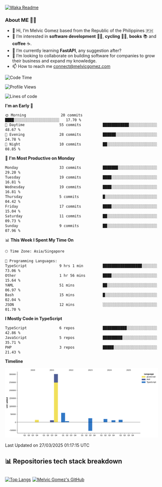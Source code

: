 [![Waka Readme](https://github.com/melvicgomez/melvicgomez/actions/workflows/main.yml/badge.svg)](https://github.com/melvicgomez/melvicgomez/actions/workflows/main.yml)

### **About ME 🚴🏻** 
- 👋 Hi, I’m Melvic Gomez based from the Republic of the Philippines 🇵🇭
- 👀 I’m interested in **software development** 👨‍💻, **cycling** 🚴‍♂️, **books** 📚 and **coffee** ☕. 
- 🌱 I’m currently learning **FastAPI**, any suggestion after?
- 💞️ I’m looking to collaborate on building software for companies to grow their business and expand my knowledge.
- 📫 How to reach me <connect@melvicgomez.com>
 
<!--START_SECTION:waka-->
![Code Time](http://img.shields.io/badge/Code%20Time-3%2C753%20hrs%2038%20mins-blue)

![Profile Views](http://img.shields.io/badge/Profile%20Views-1-blue)

![Lines of code](https://img.shields.io/badge/From%20Hello%20World%20I%27ve%20Written-459.4%20thousand%20lines%20of%20code-blue)

**I'm an Early 🐤** 

```text
🌞 Morning                20 commits          ████░░░░░░░░░░░░░░░░░░░░░   17.70 % 
🌆 Daytime                55 commits          ████████████░░░░░░░░░░░░░   48.67 % 
🌃 Evening                28 commits          ██████░░░░░░░░░░░░░░░░░░░   24.78 % 
🌙 Night                  10 commits          ██░░░░░░░░░░░░░░░░░░░░░░░   08.85 % 
```
📅 **I'm Most Productive on Monday** 

```text
Monday                   33 commits          ███████░░░░░░░░░░░░░░░░░░   29.20 % 
Tuesday                  19 commits          ████░░░░░░░░░░░░░░░░░░░░░   16.81 % 
Wednesday                19 commits          ████░░░░░░░░░░░░░░░░░░░░░   16.81 % 
Thursday                 5 commits           █░░░░░░░░░░░░░░░░░░░░░░░░   04.42 % 
Friday                   17 commits          ████░░░░░░░░░░░░░░░░░░░░░   15.04 % 
Saturday                 11 commits          ██░░░░░░░░░░░░░░░░░░░░░░░   09.73 % 
Sunday                   9 commits           ██░░░░░░░░░░░░░░░░░░░░░░░   07.96 % 
```


📊 **This Week I Spent My Time On** 

```text
🕑︎ Time Zone: Asia/Singapore

💬 Programming Languages: 
TypeScript               9 hrs 1 min         ██████████████████░░░░░░░   73.06 % 
Other                    1 hr 56 mins        ████░░░░░░░░░░░░░░░░░░░░░   15.64 % 
YAML                     51 mins             ██░░░░░░░░░░░░░░░░░░░░░░░   06.97 % 
Bash                     15 mins             █░░░░░░░░░░░░░░░░░░░░░░░░   02.04 % 
JSON                     12 mins             ░░░░░░░░░░░░░░░░░░░░░░░░░   01.70 % 
```

**I Mostly Code in TypeScript** 

```text
TypeScript               6 repos             ███████████░░░░░░░░░░░░░░   42.86 % 
JavaScript               5 repos             █████████░░░░░░░░░░░░░░░░   35.71 % 
PHP                      3 repos             █████░░░░░░░░░░░░░░░░░░░░   21.43 % 
```



**Timeline**

![Lines of Code chart](https://raw.githubusercontent.com/melvicgomez/melvicgomez/master/assets/bar_graph.png)


 Last Updated on 27/03/2025 01:17:15 UTC
<!--END_SECTION:waka-->


## 📊 Repositories tech stack breakdown
<div style="display:inline-flex;">

<div style="margin-right:5px;">

[![Top Langs](https://github-readme-stats.vercel.app/api/top-langs/?username=melvicgomez&count_private=true&show_icons=true&bg_color=202124&title_color=D12A1E&icon_color=FAD127&text_color=ffffff)](https://melvicgomez.com)
</div>

[![Melvic Gomez's GitHub](https://github-readme-stats.vercel.app/api?username=melvicgomez&count_private=true&show_icons=true&bg_color=202124&title_color=D12A1E&icon_color=FAD127&text_color=ffffff)](https://github.com/melvicgomez)
<div>
